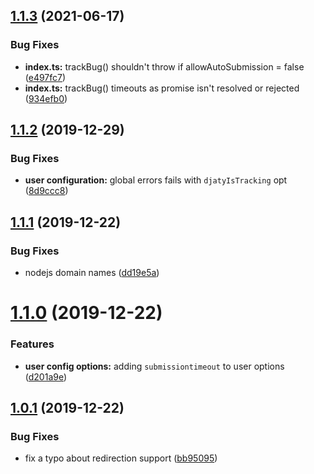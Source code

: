 ## [1.1.3](https://github.com/Djaty/djaty-nodejs/compare/v1.1.2...v1.1.3) (2021-06-17)


### Bug Fixes

* **index.ts:** trackBug() shouldn't throw if allowAutoSubmission = false ([e497fc7](https://github.com/Djaty/djaty-nodejs/commit/e497fc7b897834377f2ded39b82e93e0e7ddcee4))
* **index.ts:** trackBug() timeouts as promise isn't resolved or rejected ([934efb0](https://github.com/Djaty/djaty-nodejs/commit/934efb0e0ddfb2f3e63ce18a20851c50f75a2ac9))

## [1.1.2](https://github.com/Djaty/djaty-nodejs/compare/v1.1.1...v1.1.2) (2019-12-29)


### Bug Fixes

* **user configuration:** global errors fails with `djatyIsTracking` opt ([8d9ccc8](https://github.com/Djaty/djaty-nodejs/commit/8d9ccc88a51a3853610d77ee3151dc7dcbbd20e9))

## [1.1.1](https://github.com/Djaty/djaty-nodejs/compare/v1.1.0...v1.1.1) (2019-12-22)


### Bug Fixes

* nodejs domain names ([dd19e5a](https://github.com/Djaty/djaty-nodejs/commit/dd19e5a59bfeeb96358a139a3c2688aa950ec2d0))

# [1.1.0](https://github.com/Djaty/djaty-nodejs/compare/v1.0.1...v1.1.0) (2019-12-22)


### Features

* **user config options:** adding `submissiontimeout` to user options ([d201a9e](https://github.com/Djaty/djaty-nodejs/commit/d201a9eea4475f1f2c9e08e7a99b64153afbb98d))

## [1.0.1](https://github.com/Djaty/djaty-nodejs/compare/v1.0.0...v1.0.1) (2019-12-22)


### Bug Fixes

* fix a typo about redirection support ([bb95095](https://github.com/Djaty/djaty-nodejs/commit/bb950954a265aab22569229dece2a56ca496c684))
